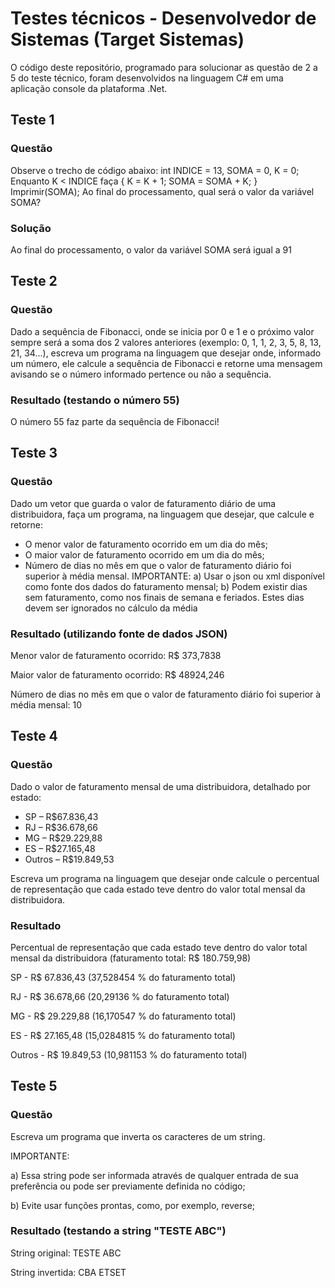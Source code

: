 # Testes técnicos - Desenvolvedor de Sistemas (Target Sistemas)
O código deste repositório, programado para solucionar as questão de 2 a 5 do teste técnico, foram desenvolvidos na linguagem C# em uma aplicação console da plataforma .Net.

## Teste 1
### Questão
Observe o trecho de código abaixo: int INDICE = 13, SOMA = 0, K = 0; Enquanto K < INDICE faça { K = K + 1; SOMA = SOMA + K; } Imprimir(SOMA); Ao final do processamento, qual será o valor da variável SOMA?

### Solução
Ao final do processamento, o valor da variável SOMA será igual a 91

## Teste 2
### Questão
Dado a sequência de Fibonacci, onde se inicia por 0 e 1 e o próximo valor sempre será a soma dos 2 valores anteriores (exemplo: 0, 1, 1, 2, 3, 5, 8, 13, 21, 34...), escreva um programa na linguagem que desejar onde, informado um número, ele calcule a sequência de Fibonacci e retorne uma mensagem avisando se o número informado pertence ou não a sequência.
### Resultado (testando o número 55)
O número 55 faz parte da sequência de Fibonacci!

## Teste 3 
### Questão
Dado um vetor que guarda o valor de faturamento diário de uma distribuidora, faça um programa, na linguagem que desejar, que calcule e retorne:
- O menor valor de faturamento ocorrido em um dia do mês;
- O maior valor de faturamento ocorrido em um dia do mês;
- Número de dias no mês em que o valor de faturamento diário foi superior à média mensal.
  IMPORTANTE: 
    a) Usar o json ou xml disponível como fonte dos dados do faturamento mensal; 
    b) Podem existir dias sem faturamento, como nos finais de semana e feriados. Estes dias devem ser ignorados no cálculo da média
### Resultado (utilizando fonte de dados JSON)
Menor valor de faturamento ocorrido: R$ 373,7838

Maior valor de faturamento ocorrido: R$ 48924,246

Número de dias no mês em que o valor de faturamento diário foi superior à média mensal: 10

## Teste 4
### Questão
 Dado o valor de faturamento mensal de uma distribuidora, detalhado por estado: 
 - SP – R$67.836,43
 - RJ – R$36.678,66
 - MG – R$29.229,88
 - ES – R$27.165,48
 - Outros – R$19.849,53

Escreva um programa na linguagem que desejar onde calcule o percentual de representação que cada estado teve dentro do valor total mensal da distribuidora.
### Resultado

Percentual de representação que cada estado teve dentro do valor total mensal da distribuidora (faturamento total: R$ 180.759,98)

SP - R$ 67.836,43 (37,528454 % do faturamento total)

RJ - R$ 36.678,66 (20,29136 % do faturamento total)

MG - R$ 29.229,88 (16,170547 % do faturamento total)

ES - R$ 27.165,48 (15,0284815 % do faturamento total)

Outros - R$ 19.849,53 (10,981153 % do faturamento total)

## Teste 5
### Questão
Escreva um programa que inverta os caracteres de um string. 

IMPORTANTE: 

a) Essa string pode ser informada através de qualquer entrada de sua preferência ou pode ser previamente definida no código; 

b) Evite usar funções prontas, como, por exemplo, reverse;

### Resultado (testando a string "TESTE ABC")

String original: TESTE ABC

String invertida: CBA ETSET
